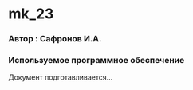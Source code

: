 # mk_23

### Автор : Сафронов И.А.

### Используемое программное обеспечение

Документ подготавливается...


